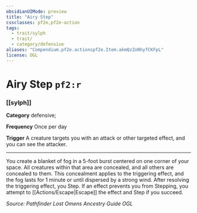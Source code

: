 ```yaml
---
obsidianUIMode: preview
title: "Airy Step"
cssclasses: pf2e,pf2e-action
tags:
  - trait/sylph
  - trait/
  - category/defensive
aliases: "Compendium.pf2e.actionspf2e.Item.akmQzZoNhyfCKFpL"
license: OGL
---
```

# Airy Step `pf2:r`

### [[sylph]]

**Category** defensive; 




**Frequency** Once per day

**Trigger** A creature targets you with an attack or other targeted effect, and you can see the attacker.

* * *

You create a blanket of fog in a 5-foot burst centered on one corner of your space. All creatures within that area are concealed, and all others are concealed to them. This concealment applies to the triggering effect, and the fog lasts for 1 minute or until dispersed by a strong wind. After resolving the triggering effect, you Step. If an effect prevents you from Stepping, you attempt to [[Actions/Escape|Escape]] the effect and Step if you succeed.

*Source: Pathfinder Lost Omens Ancestry Guide*
*OGL*